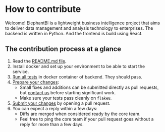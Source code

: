 # How to contribute

Welcome! ElephantBI is a lightweight business intelligence project that aims to deliver data management and analysis technology to enterprises.
The backend is written in Python. And the frontend is build using React.

## The contribution process at a glance

1. Read the [README.md file](README.md).
2. Install docker and set up your environment to be able to start the service.
3. [Run all tests](README.md#running-the-tests) in docker container of backend. They should pass.
3. [Prepare your changes](#preparing-changes):
    * Small fixes and additions can be submitted directly as pull requests,
      but [contact us](#discussion) before starting significant work.
    * Make sure your tests pass cleanly on `flake8`.
4. [Submit your changes](#submitting-changes) by opening a pull request.
5. You can expect a reply within a few days:
    * Diffs are merged when considered ready by the core team.
    * Feel free to ping the core team if your pull request goes without
      a reply for more than a few days.
